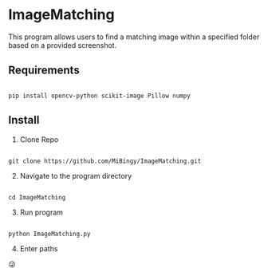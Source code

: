 # ImageMatching

This program allows users to find a matching image within a specified folder based on a provided screenshot.

## Requirements
```

pip install opencv-python scikit-image Pillow numpy

```
## Install
1. Clone Repo
```

git clone https://github.com/MiBingy/ImageMatching.git

```
2. Navigate to the program directory
```

cd ImageMatching

```
3. Run program
```

python ImageMatching.py

```
4. Enter paths



:stuck_out_tongue_winking_eye:
